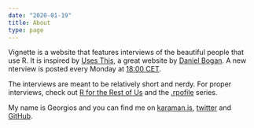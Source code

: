 ```yaml
---
date: "2020-01-19"
title: About
type: page
---
```


Vignette is a website that features interviews of the beautiful people that use R. It is inspired by [Uses This](https://usesthis.com), a great website by [Daniel Bogan](https://waferbaby.com/). A new nterview is posted every Monday at [18:00 CET](https://www.google.se/search?q=18%3A00+cet).

The interviews are meant to be relatively short and nerdy. For proper interviews, check out [R for the Rest of Us](https://rfortherestofus.com/category/my-r-journey/) and the [.rpofile](https://ropensci.org/tags/rprofile/) series.

My name is Georgios and you can find me on [karaman.is](https://karaman.is/), [twitter](https://twitter.com/geokaramanis) and [GitHub](https://github.com/gkaramanis/vignette_md).